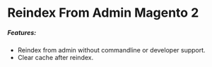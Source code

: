 # Reindex From Admin Magento 2


##### Features:

  - Reindex from admin without commandline or developer support.
  - Clear cache after reindex.